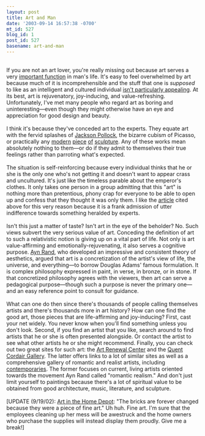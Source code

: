 ```yaml
---
layout: post
title: Art and Man
date: '2003-09-14 16:57:38 -0700'
mt_id: 527
blog_id: 1
post_id: 527
basename: art-and-man
---
```

<br />If you are not an art lover, you're really missing out because art serves a very <a href="/writings/html/art.cfm">important function</a> in man's life. It's easy to feel overwhelmed by art because much of it is incomprehensible and the stuff that one is <em>supposed</em> to like as an intelligent and cultured individual <a href="http://www.spectator.co.uk/article.php3?table=old&amp;section=current&amp;issue=2003-09-13&amp;id=3492">isn't particularly appealing</a>. At its best, art is rejuvenatory, joy-inducing, and value-refreshing. Unfortunately, I've met many people who regard art as boring and uninteresting&#x2014;even though they might otherwise have an eye and appreciation for good design and beauty.<br /><br />I think it's because they've conceded art to the experts. They equate art with the fervid splashes of <a href="http://www.physics.hku.hk/~tboyce/ap/topics/pollockintro.html">Jackson Pollock</a>, the bizarre cubism of Picasso, or practically any <a href="http://www.edwardtufte.com/tufte/sculpture" title="Stainless steel outside does not art make, sorry to say.">modern</a> <a href="http://www.stormkingartcenter.org/MarkdiSuvero.html">piece</a> <a href="http://www.stormkingartcenter.org/AndyGoldsworthy.html" title="It says that this wall follows the course of two former walls. Isn't this a groundskeeping project, then?">of</a> <a href="http://www.stormkingartcenter.org/RichardSerra.html" title="Can you believe that most of it is underground? Bold statement, that.">sculpture</a>. Any of these works mean absolutely nothing to them&#x2014;or do if they admit to themselves their true feelings rather than parroting what's expected.<br /><br />The situation is self-reinforcing because every individual thinks that he or she is the only one who's not getting it and doesn't want to appear crass and uncultured. It's just like the timeless parable about the emperor's clothes. It only takes one person in a group admitting that this "art" is nothing more than pretentious, phony crap for everyone to be able to open up and confess that they thought it was only them. I like the <a href="http://www.spectator.co.uk/article.php3?table=old&amp;section=current&amp;issue=2003-09-13&amp;id=3492">article</a> cited above for this very reason because it is a frank admission of utter indifference towards something heralded by experts.<br /><br />Isn't this just a matter of taste? Isn't art in the eye of the beholder? No. Such views subvert the very serious value of art. Conceding the definition of art to such a relativistic notion is giving up on a vital part of life. Not only is art value-affirming and emotionally-rejuvenating, it also serves a cognitive purpose. <a href="/values/people/aynrand.cfm">Ayn Rand</a>, who developed an impressive and consistent theory of aesthetics, argued that art is a concretization of the artist's view of life, the universe, and everything&#x2014;to borrow Douglas Adams' famous formulation. It is complex philosophy expressed in paint, in verse, in bronze, or in stone. If that concretized philosophy agrees with the viewers, then art can serve a pedagogical purpose&#x2014;though such a purpose is never the primary one&#x2014;and an easy reference point to consult for guidance.<br /><br />What can one do then since there's thousands of people calling themselves artists and there's thousands more in art history? How can one find the good art, those pieces that are life-affirming and joy-inducing? First, cast your net widely. You never know when you'll find something unless you don't look. Second, if you find an artist that you like, search around to find artists that he or she is often presented alongside. Or contact the artist to see what other artists he or she might recommend. Finally, you can check out two great sites for such art: the <a href="http://www.artrenewal.com/">Art Renewal Center</a> and the <a href="http://www.cordair.com/">Quent Cordair Gallery</a>. The latter offers links to a lot of similar sites as well as a comprehensive gallery of romantic and realist artists, including <a href="http://www.artrenewal.com/articles/2003/Living_Masters/masters1.asp">contemporaries</a>. The former focuses on current, living artists oriented towards the movement Ayn Rand called "romantic realism." And don't just limit yourself to paintings because there's a lot of spiritual value to be obtained from good architecture, music, literature, and sculpture.<br /><br />[UPDATE (9/19/02): <a href="http://www.montclairtimes.com/page.php?page=5173">Art in the Home Depot</a>: "The bricks are forever changed because they were a piece of fine art." Uh huh. Fine art. I'm sure that the employees cleaning up her mess will be awestruck and the home owners who purchase the supplies will instead display them proudly. Give me a break!]<br /><br /><br />
